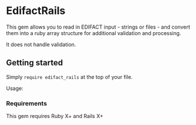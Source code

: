 # EdifactRails

This gem allows you to read in EDIFACT input - strings or files - and convert them into a ruby array structure for additional validation and processing.

It does not handle validation.

## Getting started 

Simply `require edifact_rails` at the top of your file.

Usage: 


### Requirements

This gem requires Ruby X+ and Rails X+